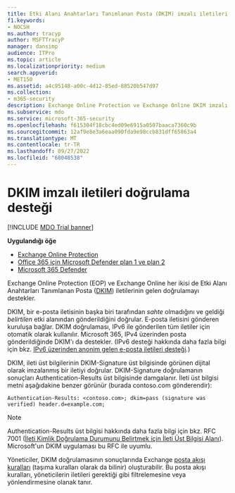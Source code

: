 ```yaml
---
title: Etki Alanı Anahtarları Tanımlanan Posta (DKIM) imzalı iletileri doğrulama desteği
f1.keywords:
- NOCSH
ms.author: tracyp
author: MSFTTracyP
manager: dansimp
audience: ITPro
ms.topic: article
ms.localizationpriority: medium
search.appverid:
- MET150
ms.assetid: a4c95148-a00c-4d12-85ed-88520b547d97
ms.collection:
- m365-security
description: Exchange Online Protection ve Exchange Online DKIM imzalı iletileri doğrulama hakkında bilgi edinin
ms.subservice: mdo
ms.service: microsoft-365-security
ms.openlocfilehash: f615304f18cbc4ed09e6915a0507baaca7360c9b
ms.sourcegitcommit: 12af9e8e3a6eaa090fda9e98ccb831dff65863a4
ms.translationtype: MT
ms.contentlocale: tr-TR
ms.lasthandoff: 09/27/2022
ms.locfileid: "68048538"
---
```

# <a name="support-for-validation-of-dkim-signed-messages"></a>DKIM imzalı iletileri doğrulama desteği

[!INCLUDE [MDO Trial banner](../includes/mdo-trial-banner.md)]

**Uygulandığı öğe**
- [Exchange Online Protection](exchange-online-protection-overview.md)
- [Office 365 için Microsoft Defender plan 1 ve plan 2](defender-for-office-365.md)
- [Microsoft 365 Defender](../defender/microsoft-365-defender.md)

Exchange Online Protection (EOP) ve Exchange Online her ikisi de Etki Alanı Anahtarları Tanımlanan Posta ([DKIM](https://www.rfc-editor.org/rfc/rfc6376.txt)) iletilerinin gelen doğrulamayı destekler.

DKIM, bir e-posta iletisinin başka biri tarafından *sahte* olmadığını ve geldiği *belirtilen* etki alanından gönderildiğini doğrular. E-posta iletisini gönderen kuruluşa bağlar. DKIM doğrulaması, IPv6 ile gönderilen tüm iletiler için otomatik olarak kullanılır. Microsoft 365, IPv4 üzerinden posta gönderildiğinde DKIM'ı da destekler. (IPv6 desteği hakkında daha fazla bilgi için bkz. [IPv6 üzerinden anonim gelen e-posta iletileri desteği](support-for-anonymous-inbound-email-messages-over-ipv6.md).)

DKIM, ileti üst bilgilerinin DKIM-Signature üst bilgisinde görünen dijital olarak imzalanmış bir iletiyi doğrular. DKIM-Signature doğrulamanın sonuçları Authentication-Results üst bilgisinde damgalanır. İleti üst bilgisi metni aşağıdakine benzer görünür (burada contoso.com gönderendir):

 `Authentication-Results: <contoso.com>; dkim=pass (signature was verified) header.d=example.com;`

> [!NOTE]
> Authentication-Results üst bilgisi hakkında daha fazla bilgi için bkz. RFC 7001 ([İleti Kimlik Doğrulama Durumunu Belirtmek için İleti Üst Bilgisi Alanı](https://www.rfc-editor.org/rfc/rfc7001.txt)). Microsoft'un DKIM uygulaması bu RFC ile uyumlu.

Yöneticiler, DKIM doğrulamasının sonuçlarında Exchange [posta akışı kuralları](/exchange/security-and-compliance/mail-flow-rules/mail-flow-rules) (taşıma kuralları olarak da bilinir) oluşturabilir. Bu posta akışı kuralları, yöneticilerin iletileri gerektiği gibi filtrelemesine veya yönlendirmesine olanak tanır.
